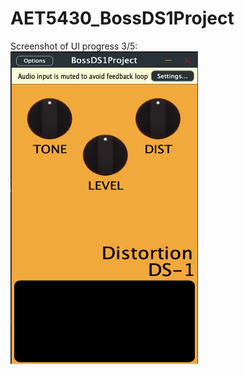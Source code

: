 # AET5430_BossDS1Project

Screenshot of UI progress 3/5:
<img src="./UI_Screenshot_3_5_23.png" alt= “” width="300" height="500">

